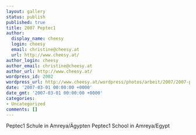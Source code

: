 ```yaml
---
layout: gallery
status: publish
published: true
title: 2007 Peptec1
author:
  display_name: cheesy
  login: cheesy
  email: christine@cheesy.at
  url: http://www.cheesy.at/
author_login: cheesy
author_email: christine@cheesy.at
author_url: http://www.cheesy.at/
wordpress_id: 2002
wordpress_url: http://www.cheesy.at/wordpress/photos/arbeit/2007/2007-peptec1/
date: '2007-03-01 00:00:00 +0000'
date_gmt: '2007-03-01 00:00:00 +0000'
categories:
- Uncategorized
comments: []
---
```

<!--:de-->Peptec1 Schule in Amreya/Ägypten
<!--:--><!--:en-->Peptec1 School in Amreya/Egypt
<!--:-->
